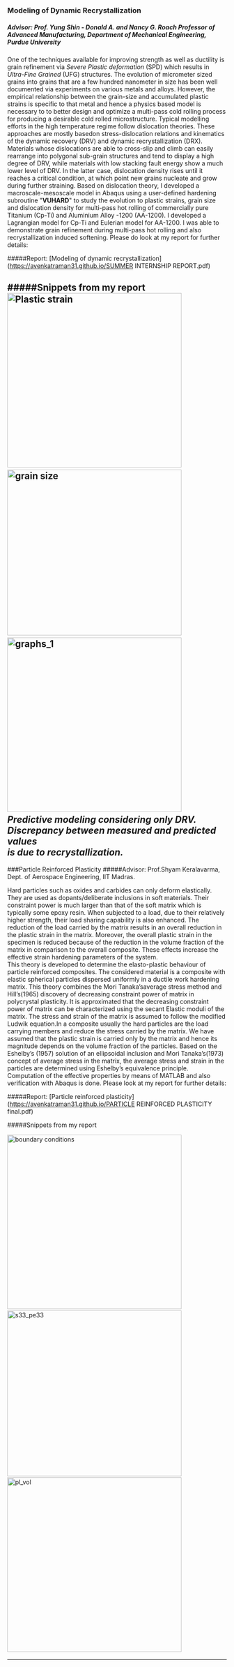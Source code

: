 ### Modeling of Dynamic Recrystallization
##### Advisor: Prof. Yung Shin - _Donald A. and Nancy G. Roach Professor of Advanced Manufacturing_, Department of Mechanical Engineering, Purdue University

One of the techniques available for improving strength as well as ductility is grain refinement via _Severe Plastic deformation_ (SPD) which results in _Ultra-Fine Grained_ (UFG) structures. The evolution of micrometer sized grains into grains that are a few hundred nanometer in size has been well documented via experiments on various metals and alloys. However, the empirical relationship between the grain-size and accumulated plastic strains is specific to that metal and hence a physics based model is necessary to to better design and optimize a multi-pass cold rolling process for producing a desirable cold rolled microstructure. Typical modelling efforts in the high temperature regime follow dislocation theories. These approaches are mostly basedon stress-dislocation relations and kinematics of the dynamic recovery (DRV) and dynamic recrystallization (DRX). Materials whose dislocations are able to cross-slip and climb can easily rearrange into polygonal sub-grain structures and tend to display a high degree of DRV, while materials with low stacking fault energy show a much lower level of DRV. In the latter case, dislocation density rises until it reaches a critical condition, at which point new grains nucleate and grow during further straining. Based on dislocation theory, I developed a macroscale-mesoscale model in Abaqus using a user-defined hardening subroutine "**VUHARD**" to study the evolution to plastic strains, grain size and dislocation density for multi-pass hot rolling of commercially pure Titanium (Cp-Ti) and Aluminium Alloy -1200 (AA-1200). I developed a Lagrangian model for Cp-Ti and Eulerian model for AA-1200. I was able to demonstrate grain refinement during multi-pass hot rolling and also recrystallization induced softening. Please do look at my report for further details:

#####Report: [Modeling of dynamic recrystallization](https://avenkatraman31.github.io/SUMMER INTERNSHIP REPORT.pdf)

#####Snippets from my report  
<img src="https://avenkatraman31.github.io/peeq.PNG" 
alt="Plastic strain" style="width: 400px;height: 400px;"/>&nbsp;&nbsp;&nbsp;&nbsp;&nbsp;&nbsp;<img src="https://avenkatraman31.github.io/grain size.PNG" 
alt="grain size" style="width: 400px;height: 380px;"/>&nbsp;&nbsp;&nbsp;&nbsp;&nbsp;&nbsp;<img src="https://avenkatraman31.github.io/graph_1.PNG" 
alt="graphs_1" style="width: 400px;height: 400px;"/>&nbsp;&nbsp;&nbsp;&nbsp;&nbsp;&nbsp;  
_Predictive modeling considering only DRV._  
_Discrepancy between measured and predicted values_   
_is due to recrystallization._  
-------------------------------------------------------------------------------

###Particle Reinforced Plasticity
#####Advisor: Prof.Shyam Keralavarma, Dept. of Aerospace Engineering, IIT Madras.

Hard particles such as oxides and carbides can only deform elastically. They are used as dopants/deliberate inclusions in soft materials. Their constraint power is much larger than that of the soft matrix which is typically some epoxy resin. When subjected to a load, due to their relatively higher strength, their load sharing capability is also enhanced. The reduction of the load carried by the matrix results in an overall reduction in the plastic strain in the matrix. Moreover, the overall plastic strain in the specimen is reduced because of the reduction in the volume fraction of the matrix in comparison to the overall composite. These effects increase the effective strain hardening parameters of the system.  
This theory is developed to determine the elasto-plastic behaviour of particle reinforced composites. The considered material is a composite with elastic spherical particles dispersed uniformly in a ductile work hardening matrix. This theory combines the Mori Tanaka’saverage stress method and Hill’s(1965) discovery of decreasing constraint power of matrix in polycrystal plasticity. It is approximated that the decreasing constraint power of matrix can be characterized using the secant Elastic moduli of the matrix. The stress and strain of the matrix is assumed to follow the modified Ludwik equation.In a composite usually the hard particles are the load carrying members and reduce the stress carried by the matrix. We have assumed that the plastic strain is carried only by the matrix and hence its magnitude depends on the volume fraction of the particles. Based on the Eshelby’s (1957) solution of an ellipsoidal inclusion and Mori Tanaka’s(1973) concept of average stress in the matrix, the average stress and strain in the particles are determined using Eshelby’s equivalence principle. Computation of the effective properties by means of MATLAB and also verification with Abaqus is done. Please look at my report for further details:

#####Report: [Particle reinforced plasticity](https://avenkatraman31.github.io/PARTICLE REINFORCED PLASTICITY final.pdf)

#####Snippets from my report

<img src="https://avenkatraman31.github.io/prp_1.PNG" 
alt="boundary conditions" style="width: 400px;height: 400px;"/>&nbsp;&nbsp;&nbsp;&nbsp;&nbsp;&nbsp;<img src="https://avenkatraman31.github.io/prp_2.PNG" alt="s33_pe33" style="width: 400px;height: 380px;"/>&nbsp;&nbsp;&nbsp;&nbsp;&nbsp;&nbsp;<img src="https://avenkatraman31.github.io/prp_3.PNG" 
alt="pl_vol" style="width: 400px;height: 400px;"/>&nbsp;&nbsp;&nbsp;&nbsp;&nbsp;&nbsp;  

-------------------------------------------------------------------------------
